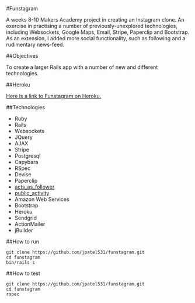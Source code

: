 #Funstagram

A weeks 8-10 Makers Academy project in creating an Instagram clone. An exercise in practising a number of previously-unexplored technologies, including Websockets, Google Maps, Email, Stripe, Paperclip and Bootstrap. As an extension, I added more social functionality, such as following and a rudimentary news-feed.

##Objectives

To create a larger Rails app with a number of new and different technologies.

##Heroku

[Here is a link to Funstagram on Heroku.](http://funstagram.herokuapp.com)

##Technologies

* Ruby
* Rails
* Websockets
* JQuery
* AJAX
* Stripe
* Postgresql
* Capybara
* RSpec
* Devise
* Paperclip
* [acts_as_follower](https://github.com/tcocca/acts_as_follower)
* [public_activity](https://github.com/pokonski/public_activity)
* Amazon Web Services
* Bootstrap
* Heroku
* Sendgrid
* ActionMailer
* jBuilder

##How to run

```
git clone https://github.com/jpatel531/funstagram.git
cd funstagram
bin/rails s
```


##How to test

```
git clone https://github.com/jpatel531/funstagram.git
cd funstagram
rspec
```

